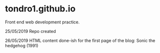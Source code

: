 # tondro1.github.io
Front end web development practice.

25/05/2019
Repo created

26/05/2019
HTML content done-ish for the first page of the blog: Sonic the hedgehog (1991)
